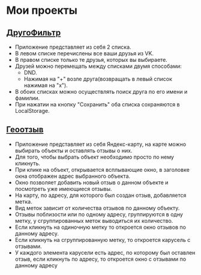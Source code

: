 # Мои проекты

## [ДругоФильтр](https://ilyatag.github.io/PrVkFriendsFilter)

- Приложение представляет из себя 2 списка.  
- В левом списке перечислены все ваши друзья из VK.  
- В правом списке только те друзья, которых вы выбираете.  
- Друзей можно перемещать между списками двумя способами:  
  - DND.  
  - Нажимая на "+" возле друга(возвращать в левый список нажимая на "x").
- В обоих списках можно осуществлять поиск друга по его имени и фамилии.
- При нажатии на кнопку "Сохранить" оба списка сохраняются в LocalStorage. 


## [Геоотзыв](https://ilyatag.github.io/PrYaMap/)

 - Приложение представляет из себя Яндекс-карту, на карте можно выбирать объекты и оставлять отзывы о них. 
 - Для того, чтобы выбрать объект необходимо просто по нему кликнуть.
 - При клике на объект, открывается всплывающие окно, в заголовке окна отображен адрес выбранного объекта.
 - Окно позволяет добавить новый отзыв о данном объекте и посмотреть уже имеющиеся отзывы.
 - На карту, по адресу, для которого был создан отзыв, добавляется метка.
 - Вид меток зависит от количества отзывов по данному объекту.
 - Отзывы поблизости или по одному адресу, группируются в одну метку, у сгруппированных меток выводиться их количество.
 - Если кликнуть на одиночную метку то откроется окно отзывов по данному адресу.
 - Если кликнуть на сгруппированную метку, то откроется карусель с отзывами.
 - У каждого элемента карусели есть адрес, по которому был оставлен отзыв, если кликнуть по адресу, то откроется окно с отзывами по данному адресу
